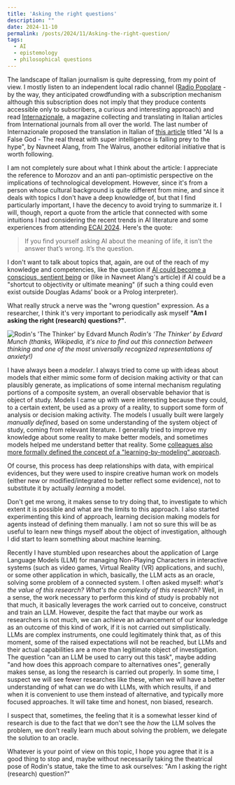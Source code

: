 ```yaml
---
title: 'Asking the right questions'
description: ""
date: 2024-11-10
permalink: /posts/2024/11/Asking-the-right-question/
tags:
  - AI
  - epistemology
  - philosophical questions
---
```


The landscape of Italian journalism is quite depressing, from my point of view. I mostly listen to an independent local radio channel ([Radio Popolare](https://www.radiopopolare.it/) - by the way, they anticipated crowdfunding with a subscription mechanism although this subscription does not imply that they produce contents accessible only to subscribers, a curious and interesting approach) and read [Internazionale](https://www.internazionale.it/), a magazine collecting and translating in Italian articles from International journals from all over the world. The last number of Internazionale proposed the translation in Italian of [this article](https://thewalrus.ca/ai-hype/) titled "AI Is a False God - The real threat with super intelligence is falling prey to the hype", by Navneet Alang, from The Walrus, another editorial initiative that is worth following.

I am not completely sure about what I think about the article: I appreciate the reference to Morozov and an anti pan-optimistic perspective on the implications of technological development. However, since it's from a person whose cultural background is quite different from mine, and since it deals with topics I don't have a deep knowledge of, but that I find particularly important, I have the decency to avoid trying to summarize it. I will, though, report a quote from the article that connected with some intuitions I had considering the recent trends in AI literature and some experiences from attending [ECAI 2024](https://www.ecai2024.eu/). Here's the quote:

>If you find yourself asking AI about the meaning of life, it isn’t the answer that’s wrong. It’s the question.

I don't want to talk about topics that, again, are out of the reach of my knowledge and competencies, like the question if [AI could become a conscious, sentient being](https://arstechnica.com/science/2024/07/could-ais-become-conscious-right-now-we-have-no-way-to-tell/) or (like in Navneet Alang's article) if AI could be a "shortcut to objectivity or ultimate meaning" (if such a thing could even exist outside Douglas Adams’ book or a Prolog interpreter).

What really struck a nerve was the "wrong question" expression. As a researcher, I think it's very important to periodically ask myself  **"Am I asking the right (research) questions?"**.

![Rodin's 'The Thinker' by Edvard Munch](https://upload.wikimedia.org/wikipedia/commons/4/49/Edvard_Munch%2C_Le_Penseur_de_Rodin_dans_le_parc_du_Docteur_Linde_%C3%A0_L%C3%BCbeck%2C_1907_.jpg)
*Rodin's 'The Thinker' by Edvard Munch (thanks, Wikipedia, it's nice to find out this connection between thinking and one of the most universally recognized representations of anxiety!)*

I have always been a *modeler*. I always tried to come up with ideas about models that either mimic some form of decision making activity or that can plausibly generate, as implications of some internal mechanism regulating portions of a composite system, an overall observable behavior that is object of study. Models I came up with were interesting because they could, to a certain extent, be used as a proxy of a reality, to support some form of analysis or decision making activity. The models I usually built were largely *manually defined*, based on some understanding of the system object of study, coming from relevant literature. I generally tried to improve my knowledge about some reality to make better models, and sometimes models helped me understand better that reality. Some [colleagues also more formally defined the concept of a "learning-by-modeling" approach](https://www.tandfonline.com/doi/abs/10.1080/01969722.2011.610266).

Of course, this process has deep relationships with data, with empirical evidences, but they were used to inspire creative human work on models (either new or modified/integrated to better reflect some evidence), not to substitute it by actually *learning* a model.

Don't get me wrong, it makes sense to try doing that, to investigate to which extent it is possible and what are the limits to this approach. I also started experimenting this kind of approach, learning decision making models for agents instead of defining them manually. I am not so sure this will be as useful to learn new things myself about the object of investigation, although I did start to learn something about machine learning.

Recently I have stumbled upon researches about the application of Large Language Models (LLM) for managing Non-Playing Characters in interactive systems (such as video games, Virtual Reality (VR) applications, and such), or some other application in which, basically, the LLM acts as an oracle, solving some problem of a connected system. I often asked myself: *what's the value of this research? What's the complexity of this research?* Well, in a sense, the work necessary to perform this kind of study is probably not that much, it basically leverages the work carried out to conceive, construct and train an LLM. However, despite the fact that maybe our work as researchers is not much, we can achieve an advancement of our knowledge as an outcome of this kind of work, if it is not carried out simplistically. LLMs are complex instruments, one could legitimately think that, as of this moment, some of the raised expectations will not be reached, but LLMs and their actual capabilities are a more than legitimate object of investigation. The question "can an LLM be used to carry out this task", maybe adding "and how does this approach compare to alternatives ones", generally makes sense, as long the research is carried out properly. In some time, I suspect we will see fewer researches like these, when we will have a better understanding of what can we do with LLMs, with which results, if and when it is convenient to use them instead of alternative, and typically more focused approaches. It will take time and honest, non biased, research.

I suspect that, sometimes, the feeling that it is a somewhat lesser kind of research is due to the fact that we don't see the *how* the LLM solves the problem, we don't really learn much about solving the problem, we delegate the solution to an oracle.

Whatever is your point of view on this topic, I hope you agree that it is a good thing to stop and, maybe without necessarily taking the theatrical pose of Rodin's statue, take the time to ask ourselves: "Am I asking the right (research) question?"
